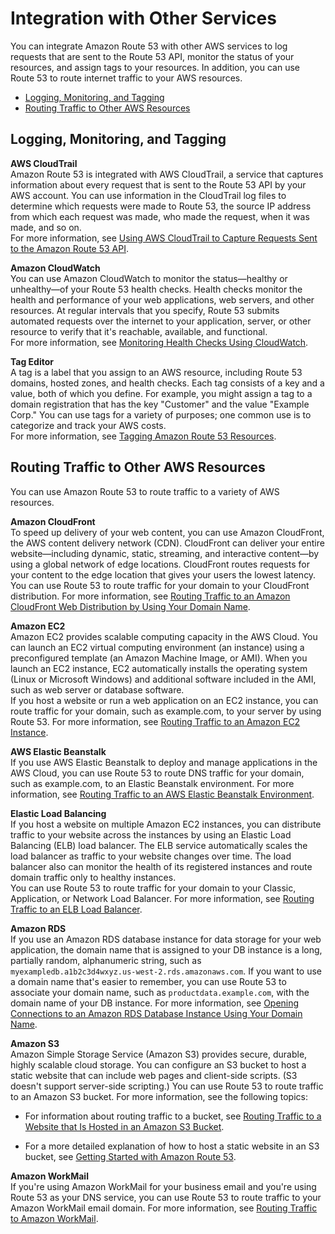 # Integration with Other Services<a name="integration-with-other-services"></a>

You can integrate Amazon Route 53 with other AWS services to log requests that are sent to the Route 53 API, monitor the status of your resources, and assign tags to your resources\. In addition, you can use Route 53 to route internet traffic to your AWS resources\.


+ [Logging, Monitoring, and Tagging](#integration-logging-monitoring-tagging)
+ [Routing Traffic to Other AWS Resources](#integration-routing-traffic)

## Logging, Monitoring, and Tagging<a name="integration-logging-monitoring-tagging"></a>

**AWS CloudTrail**  
Amazon Route 53 is integrated with AWS CloudTrail, a service that captures information about every request that is sent to the Route 53 API by your AWS account\. You can use information in the CloudTrail log files to determine which requests were made to Route 53, the source IP address from which each request was made, who made the request, when it was made, and so on\.  
For more information, see [Using AWS CloudTrail to Capture Requests Sent to the Amazon Route 53 API](logging-using-cloudtrail.md)\.

**Amazon CloudWatch**  
You can use Amazon CloudWatch to monitor the status—healthy or unhealthy—of your Route 53 health checks\. Health checks monitor the health and performance of your web applications, web servers, and other resources\. At regular intervals that you specify, Route 53 submits automated requests over the internet to your application, server, or other resource to verify that it's reachable, available, and functional\.  
For more information, see [Monitoring Health Checks Using CloudWatch](health-checks-monitor-view-status.md#monitoring-health-checks)\.

**Tag Editor**  
A tag is a label that you assign to an AWS resource, including Route 53 domains, hosted zones, and health checks\. Each tag consists of a key and a value, both of which you define\. For example, you might assign a tag to a domain registration that has the key "Customer" and the value "Example Corp\." You can use tags for a variety of purposes; one common use is to categorize and track your AWS costs\.  
For more information, see [Tagging Amazon Route 53 Resources](tagging-resources.md)\.

## Routing Traffic to Other AWS Resources<a name="integration-routing-traffic"></a>

You can use Amazon Route 53 to route traffic to a variety of AWS resources\.

**Amazon CloudFront**  
To speed up delivery of your web content, you can use Amazon CloudFront, the AWS content delivery network \(CDN\)\. CloudFront can deliver your entire website—including dynamic, static, streaming, and interactive content—by using a global network of edge locations\. CloudFront routes requests for your content to the edge location that gives your users the lowest latency\. You can use Route 53 to route traffic for your domain to your CloudFront distribution\. For more information, see [Routing Traffic to an Amazon CloudFront Web Distribution by Using Your Domain Name](routing-to-cloudfront-distribution.md)\.

**Amazon EC2**  
Amazon EC2 provides scalable computing capacity in the AWS Cloud\. You can launch an EC2 virtual computing environment \(an instance\) using a preconfigured template \(an Amazon Machine Image, or AMI\)\. When you launch an EC2 instance, EC2 automatically installs the operating system \(Linux or Microsoft Windows\) and additional software included in the AMI, such as web server or database software\.  
If you host a website or run a web application on an EC2 instance, you can route traffic for your domain, such as example\.com, to your server by using Route 53\. For more information, see [Routing Traffic to an Amazon EC2 Instance](routing-to-ec2-instance.md)\.

**AWS Elastic Beanstalk**  
If you use AWS Elastic Beanstalk to deploy and manage applications in the AWS Cloud, you can use Route 53 to route DNS traffic for your domain, such as example\.com, to an Elastic Beanstalk environment\. For more information, see [Routing Traffic to an AWS Elastic Beanstalk Environment](routing-to-beanstalk-environment.md)\.

**Elastic Load Balancing**  
If you host a website on multiple Amazon EC2 instances, you can distribute traffic to your website across the instances by using an Elastic Load Balancing \(ELB\) load balancer\. The ELB service automatically scales the load balancer as traffic to your website changes over time\. The load balancer also can monitor the health of its registered instances and route domain traffic only to healthy instances\.   
You can use Route 53 to route traffic for your domain to your Classic, Application, or Network Load Balancer\. For more information, see [Routing Traffic to an ELB Load Balancer](routing-to-elb-load-balancer.md)\.

**Amazon RDS**  
If you use an Amazon RDS database instance for data storage for your web application, the domain name that is assigned to your DB instance is a long, partially random, alphanumeric string, such as `myexampledb.a1b2c3d4wxyz.us-west-2.rds.amazonaws.com`\. If you want to use a domain name that's easier to remember, you can use Route 53 to associate your domain name, such as `productdata.example.com`, with the domain name of your DB instance\. For more information, see [Opening Connections to an Amazon RDS Database Instance Using Your Domain Name](routing-to-rds-db.md)\.

**Amazon S3**  
Amazon Simple Storage Service \(Amazon S3\) provides secure, durable, highly scalable cloud storage\. You can configure an S3 bucket to host a static website that can include web pages and client\-side scripts\. \(S3 doesn't support server\-side scripting\.\) You can use Route 53 to route traffic to an Amazon S3 bucket\. For more information, see the following topics:  

+ For information about routing traffic to a bucket, see [Routing Traffic to a Website that Is Hosted in an Amazon S3 Bucket](RoutingToS3Bucket.md)\.

+ For a more detailed explanation of how to host a static website in an S3 bucket, see [Getting Started with Amazon Route 53](getting-started.md)\.

**Amazon WorkMail**  
If you're using Amazon WorkMail for your business email and you're using Route 53 as your DNS service, you can use Route 53 to route traffic to your Amazon WorkMail email domain\. For more information, see [Routing Traffic to Amazon WorkMail](routing-to-workmail.md)\.